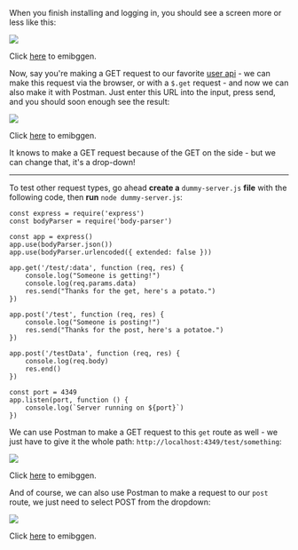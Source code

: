 
When you finish installing and logging in, you should see a screen more or less like this:

  

![](https://s3-us-west-2.amazonaws.com/learn-app/lesson-images/postman-starter.PNG)

  

Click [here](https://s3-us-west-2.amazonaws.com/learn-app/lesson-images/postman-starter.PNG) to emibggen.

  

Now, say you're making a GET request to our favorite [user api](https://jsonplaceholder.typicode.com/users) - we can make this request via the browser, or with a `$.get` request - and now we can also make it with Postman. Just enter this URL into the input, press send, and you should soon enough see the result:

  

![](https://s3-us-west-2.amazonaws.com/learn-app/lesson-images/postman-first-get.PNG)

  

Click [here](https://s3-us-west-2.amazonaws.com/learn-app/lesson-images/postman-first-get.PNG) to emibggen.

  

It knows to make a GET request because of the GET on the side - but we can change that, it's a drop-down!

  

----------

  

To test other request types, go ahead **create a** `dummy-server.js` **file** with the following code, then **run** `node dummy-server.js`:

  
```
const express = require('express')
const bodyParser = require('body-parser')

const app = express()
app.use(bodyParser.json())
app.use(bodyParser.urlencoded({ extended: false }))

app.get('/test/:data', function (req, res) {
    console.log("Someone is getting!")
    console.log(req.params.data)
    res.send("Thanks for the get, here's a potato.")
})

app.post('/test', function (req, res) {
    console.log("Someone is posting!")
    res.send("Thanks for the post, here's a potatoe.")
})

app.post('/testData', function (req, res) {
    console.log(req.body)
    res.end()
})

const port = 4349
app.listen(port, function () {
    console.log(`Server running on ${port}`)
})
```
  

We can use Postman to make a GET request to this `get` route as well - we just have to give it the whole path: `http://localhost:4349/test/something`:

  

![](https://s3-us-west-2.amazonaws.com/learn-app/lesson-images/postman-get-to-custom-api.PNG)

  

Click [here](https://s3-us-west-2.amazonaws.com/learn-app/lesson-images/postman-get-to-custom-api.PNG) to emibggen.

  

And of course, we can also use Postman to make a request to our `post` route, we just need to select POST from the dropdown:

  

![](https://s3-us-west-2.amazonaws.com/learn-app/lesson-images/postman-post-to-custom-api.PNG)

  

Click [here](https://s3-us-west-2.amazonaws.com/learn-app/lesson-images/postman-post-to-custom-api.PNG) to emibggen.